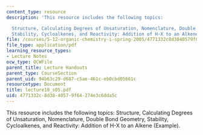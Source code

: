 ```yaml
---
content_type: resource
description: 'This resource includes the following topics:

  Structure, Calculating Degrees of Unsaturation, Nomenclature, Double Bond Geometry,
  Stability, Cycloalkenes, and Reactivity: Addition of H-X to an Alkene (Example).'
file: /courses/5-12-organic-chemistry-i-spring-2005/4771332c8d3840579f64274e3c6dda5c_lecture10_s05.pdf
file_type: application/pdf
learning_resource_types:
- Lecture Notes
ocw_type: OCWFile
parent_title: Lecture Handouts
parent_type: CourseSection
parent_uid: 94b63c29-d687-c5ae-461c-eb0cbd05661c
resourcetype: Document
title: lecture10_s05.pdf
uid: 4771332c-8d38-4057-9f64-274e3c6dda5c
---
```

This resource includes the following topics:
Structure, Calculating Degrees of Unsaturation, Nomenclature, Double Bond Geometry, Stability, Cycloalkenes, and Reactivity: Addition of H-X to an Alkene (Example).

